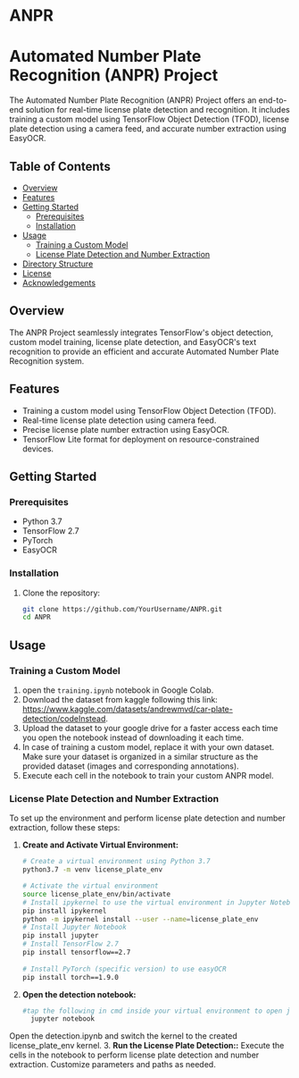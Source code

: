 # ANPR
# Automated Number Plate Recognition (ANPR) Project



The Automated Number Plate Recognition (ANPR) Project offers an end-to-end solution for real-time license plate detection and recognition. It includes training a custom model using TensorFlow Object Detection (TFOD), license plate detection using a camera feed, and accurate number extraction using EasyOCR.

## Table of Contents

- [Overview](#overview)
- [Features](#features)
- [Getting Started](#getting-started)
  - [Prerequisites](#prerequisites)
  - [Installation](#installation)
- [Usage](#usage)
  - [Training a Custom Model](#training-a-custom-model)
  - [License Plate Detection and Number Extraction](#license-plate-detection-and-number-extraction)
- [Directory Structure](#directory-structure)
- [License](#license)
- [Acknowledgements](#acknowledgements)

## Overview

The ANPR Project seamlessly integrates TensorFlow's object detection, custom model training, license plate detection, and EasyOCR's text recognition to provide an efficient and accurate Automated Number Plate Recognition system.

## Features

- Training a custom model using TensorFlow Object Detection (TFOD).
- Real-time license plate detection using camera feed.
- Precise license plate number extraction using EasyOCR.
- TensorFlow Lite format for deployment on resource-constrained devices.

## Getting Started

### Prerequisites

- Python 3.7
- TensorFlow 2.7
- PyTorch
- EasyOCR


### Installation

1. Clone the repository:
   ```bash
   git clone https://github.com/YourUsername/ANPR.git
   cd ANPR

## Usage

### Training a Custom Model
1.  open the `training.ipynb` notebook in Google Colab.
2. Download the dataset from kaggle following this link: https://www.kaggle.com/datasets/andrewmvd/car-plate-detection/codeInstead.
3. Upload the dataset to your google drive for a faster access each time you open the notebook instead of downloading it each time.
4. In case of training a custom model, replace it with your own dataset. Make sure your dataset is organized in a similar structure as the provided dataset (images and corresponding annotations).
5. Execute each cell in the notebook to train your custom ANPR model. 



### License Plate Detection and Number Extraction
To set up the environment and perform license plate detection and number extraction, follow these steps:

1. **Create and Activate Virtual Environment:**

   ```bash
   # Create a virtual environment using Python 3.7
   python3.7 -m venv license_plate_env
   
   # Activate the virtual environment
   source license_plate_env/bin/activate
   # Install ipykernel to use the virtual environment in Jupyter Notebook
   pip install ipykernel
   python -m ipykernel install --user --name=license_plate_env
   # Install Jupyter Notebook
   pip install jupyter
   # Install TensorFlow 2.7
   pip install tensorflow==2.7
  
   # Install PyTorch (specific version) to use easyOCR
   pip install torch==1.9.0
    ```
 2. **Open the detection notebook:**
     ```bash
     #tap the following in cmd inside your virtual environment to open jupyter notebook
       jupyter notebook
Open the detection.ipynb and switch the kernel to the created license_plate_env kernel. 
3. **Run the License Plate Detection::**
Execute the cells in the notebook to perform license plate detection and number extraction. Customize parameters and paths as needed.
